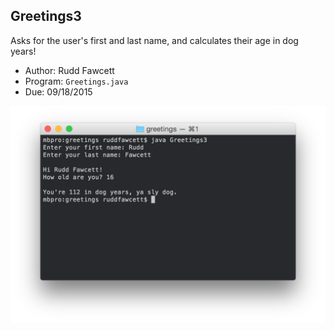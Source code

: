 ## Greetings3
Asks for the user's first and last name, and calculates their age in dog years!

 - Author: Rudd Fawcett
 - Program: `Greetings.java`
 - Due: 09/18/2015

![](screenshot.png)
